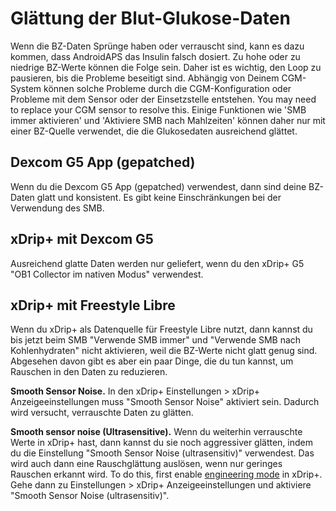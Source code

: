 # Glättung der Blut-Glukose-Daten

Wenn die BZ-Daten Sprünge haben oder verrauscht sind, kann es dazu kommen, dass AndroidAPS das Insulin falsch dosiert. Zu hohe oder zu niedrige BZ-Werte können die Folge sein. Daher ist es wichtig, den Loop zu pausieren, bis die Probleme beseitigt sind. Abhängig von Deinem CGM-System können solche Probleme durch die CGM-Konfiguration oder Probleme mit dem Sensor oder der Einsetzstelle entstehen. You may need to replace your CGM sensor to resolve this. Einige Funktionen wie 'SMB immer aktivieren' und 'Aktiviere SMB nach Mahlzeiten' können daher nur mit einer BZ-Quelle verwendet, die die Glukosedaten ausreichend glättet.

## Dexcom G5 App (gepatched)
Wenn du die Dexcom G5 App (gepatched) verwendest, dann sind deine BZ-Daten glatt und konsistent. Es gibt keine Einschränkungen bei der Verwendung des SMB.

## xDrip+ mit Dexcom G5
Ausreichend glatte Daten werden nur geliefert, wenn du den xDrip+ G5 "OB1 Collector im nativen Modus" verwendest.

## xDrip+ mit Freestyle Libre
Wenn du xDrip+ als Datenquelle für Freestyle Libre nutzt, dann kannst du bis jetzt beim SMB "Verwende SMB immer" und "Verwende SMB nach Kohlenhydraten" nicht aktivieren, weil die BZ-Werte nicht glatt genug sind. Abgesehen davon gibt es aber ein paar Dinge, die du tun kannst, um Rauschen in den Daten zu reduzieren.

**Smooth Sensor Noise.** In den xDrip+ Einstellungen > xDrip+ Anzeigeeinstellungen muss "Smooth Sensor Noise" aktiviert sein. Dadurch wird versucht, verrauschte Daten zu glätten.

**Smooth sensor noise (Ultrasensitive).** Wenn du weiterhin verrauschte Werte in xDrip+ hast, dann kannst du sie noch aggressiver glätten, indem du die Einstellung "Smooth Sensor Noise (ultrasensitiv)" verwendest. Das wird auch dann eine Rauschglättung auslösen, wenn nur geringes Rauschen erkannt wird. To do this, first enable [engineering mode](Enabling-Engineering-Mode-in-xDrip.md) in xDrip+. Gehe dann zu Einstellungen > xDrip+ Anzeigeeinstellungen und aktiviere "Smooth Sensor Noise (ultrasensitiv)".
